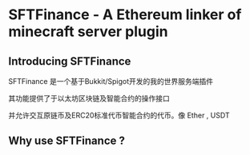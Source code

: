 # SFTFinance - A Ethereum linker of minecraft server plugin

## Introducing SFTFinance

SFTFinance 是一个基于Bukkit/Spigot开发的我的世界服务端插件

其功能提供了于以太坊区块链及智能合约的操作接口

并允许交互原链币及ERC20标准代币智能合约的代币。像 Ether , USDT

## Why use SFTFinance ?
